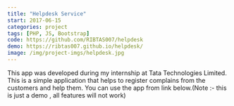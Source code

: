 ```yaml
---
title: "Helpdesk Service"
start: 2017-06-15
categories: project
tags: [PHP, JS, Bootstrap]
code: https://github.com/RIBTAS007/helpdesk
demo: https://ribtas007.github.io/helpdesk/
image: /img/project-imgs/helpdesk.jpg
---
```



This app was developed during my internship at Tata Technologies Limited.
This is a simple application that helps to register complains from the customers and help them.
You can use the app from link below.(Note :- this is just a demo , all features will not work)
